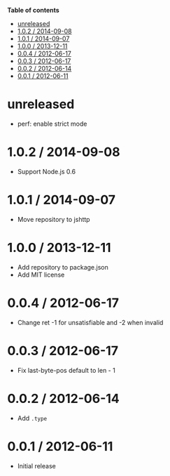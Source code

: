 <!-- START doctoc generated TOC please keep comment here to allow auto update -->
<!-- DON'T EDIT THIS SECTION, INSTEAD RE-RUN doctoc TO UPDATE -->
**Table of contents**

- [unreleased](#unreleased)
- [1.0.2 / 2014-09-08](#102--2014-09-08)
- [1.0.1 / 2014-09-07](#101--2014-09-07)
- [1.0.0 / 2013-12-11](#100--2013-12-11)
- [0.0.4 / 2012-06-17](#004--2012-06-17)
- [0.0.3 / 2012-06-17](#003--2012-06-17)
- [0.0.2 / 2012-06-14](#002--2012-06-14)
- [0.0.1 / 2012-06-11](#001--2012-06-11)

<!-- END doctoc generated TOC please keep comment here to allow auto update -->

unreleased
==========

  * perf: enable strict mode

1.0.2 / 2014-09-08
==================

  * Support Node.js 0.6

1.0.1 / 2014-09-07
==================

  * Move repository to jshttp

1.0.0 / 2013-12-11
==================

  * Add repository to package.json
  * Add MIT license

0.0.4 / 2012-06-17
==================

  * Change ret -1 for unsatisfiable and -2 when invalid

0.0.3 / 2012-06-17
==================

  * Fix last-byte-pos default to len - 1

0.0.2 / 2012-06-14
==================

  * Add `.type`

0.0.1 / 2012-06-11
==================

  * Initial release
